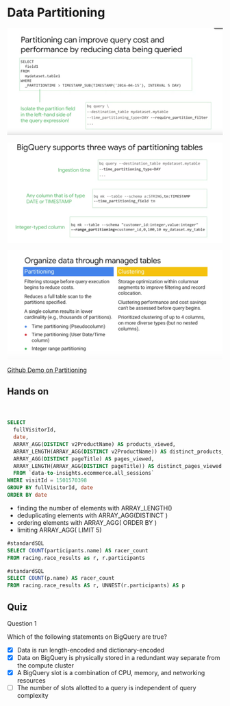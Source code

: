 # Data Partitioning

![alt text](./Img12.png "k")

![alt text](./Img13.png "k")

![alt text](./Img14.png "k")

[Github Demo on Partitioning](https://github.com/GoogleCloudPlatform/training-data-analyst/blob/master/courses/data-engineering/demos/partition.md)

## Hands on



```sql


SELECT
  fullVisitorId,
  date,
  ARRAY_AGG(DISTINCT v2ProductName) AS products_viewed,
  ARRAY_LENGTH(ARRAY_AGG(DISTINCT v2ProductName)) AS distinct_products_viewed,
  ARRAY_AGG(DISTINCT pageTitle) AS pages_viewed,
  ARRAY_LENGTH(ARRAY_AGG(DISTINCT pageTitle)) AS distinct_pages_viewed
  FROM `data-to-insights.ecommerce.all_sessions`
WHERE visitId = 1501570398
GROUP BY fullVisitorId, date
ORDER BY date
```

* finding the number of elements with ARRAY_LENGTH(<array>)
* deduplicating elements with ARRAY_AGG(DISTINCT <field>)
* ordering elements with ARRAY_AGG(<field> ORDER BY <field>)
* limiting ARRAY_AGG(<field> LIMIT 5)


```sql
#standardSQL
SELECT COUNT(participants.name) AS racer_count
FROM racing.race_results as r, r.participants
```

```sql
#standardSQL
SELECT COUNT(p.name) AS racer_count
FROM racing.race_results AS r, UNNEST(r.participants) AS p
```

## Quiz 

Question 1

Which of the following statements on BigQuery are true?
- [X] Data is run length-encoded and dictionary-encoded
- [X] Data on BigQuery is physically stored in a redundant way separate from the compute cluster
- [X] A BigQuery slot is a combination of CPU, memory, and networking resources
- [ ] The number of slots allotted to a query is independent of query complexity